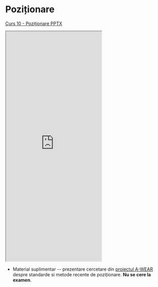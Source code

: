 # Poziționare


[Curs 10 - Poziționare PPTX](https://ctipub-my.sharepoint.com/%3Ap%3A/g/personal/dragos_niculescu_upb_ro/ETDiY6TzZIJBu0TpMykkm44BI4Blcgv7Q4mvOUkXpCcPPg?e%3Dwh315J)


<iframe class="is-fullwidth" height="722" marginheight="0" marginwidth="0" src="https://ctipub-my.sharepoint.com/personal/dragos_niculescu_upb_ro/_layouts/15/Doc.aspx?sourcedoc={a463e230-64f3-4182-bb44-e93329249b8e}&amp;action=embedview&amp;wdAr=1.3333333333333333">
</iframe>


  * Material suplimentar -- prezentare cercetare din [proiectul A-WEAR](https://ctipub-my.sharepoint.com/:p:/g/personal/dragos_niculescu_upb_ro/EbRxGvWdgDJFvxyrLxajZn0Bhmmsr1Gt6u0tENwH_vNNqQ?e=jDZMvd) despre standarde si metode recente de poziționare. **Nu se cere la examen**. 
